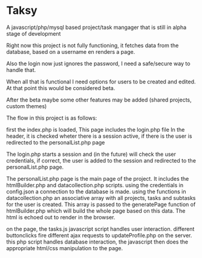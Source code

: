 # Taksy
A javascript/php/mysql based project/task mangager that is still in alpha stage of development

Right now this project is not fully functioning, it fetches data from the database, based on a username en renders a page.

Also the login now just ignores the password, I need a safe/secure way to handle that.

When all that is functional I need options for users to be created and edited. At that point this would be considered beta.

After the beta maybe some other features may be added (shared projects, custom themes)

The flow in this project is as follows:

first the index.php is loaded,
This page includes the login.php file
In the header, it is checked wheter there is a session active, if there is the user is redirected to the personalList.php page

The login.php starts a session and (in the future) will check the user credentials, if correct, the user is added to the session
and redirected to the personalList.php page.

The personalList.php page is the main page of the project. It includes the htmlBuilder.php and datacollection.php scripts.
using the credentials in config.json a connection to the database is made.
using the functions in datacollection.php an associative array with all projects, tasks and subtasks for the user is created.
This array is passed to the generatePage function of htmlBuilder.php which will build the whole page based on this data.
The html is echoed out to render in the browser.

on the page, the tasks.js javascript script handles user interaction. different buttonclicks fire different ajax requests to updateProfile.php on the server.
this php script handles database interaction, the javascript then does the appropriate html/css manipulation to the page.